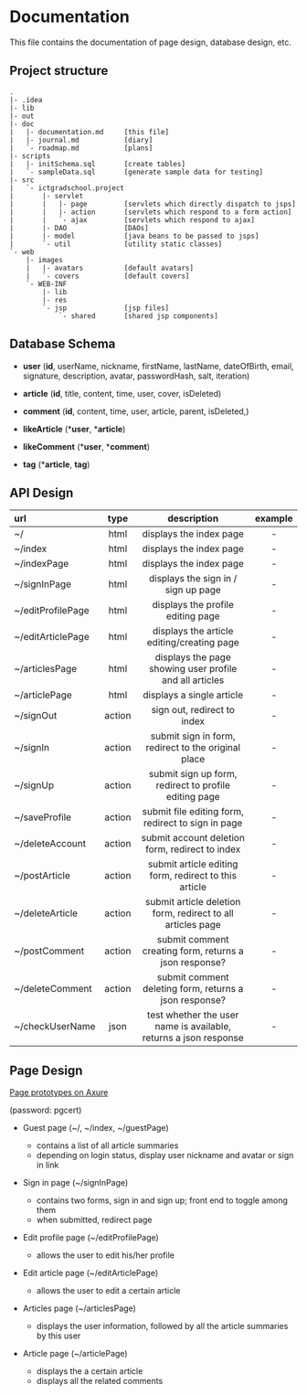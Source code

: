 # Documentation
This file contains the documentation of page design, database design, etc.

## Project structure
```
.
|- .idea
|- lib
|- out
|- doc
|   |- documentation.md     [this file]
|   |- journal.md           [diary]
|   `- roadmap.md           [plans]
|- scripts
|   |- initSchema.sql       [create tables]
|   `- sampleData.sql       [generate sample data for testing]
|- src
|   `- ictgradschool.project
|       |- servlet
|       |   |- page         [servlets which directly dispatch to jsps]
|       |   |- action       [servlets which respond to a form action]
|       |   `- ajax         [servlets which respond to ajax]
|       |- DAO              [DAOs]
|       |- model            [java beans to be passed to jsps]  
|       `- util             [utility static classes]
`- web
    |- images
    |   |- avatars          [default avatars]
    |   `- covers           [default covers]
    `- WEB-INF
        |- lib
        |- res
        `- jsp              [jsp files]
            `- shared       [shared jsp components]
```

## Database Schema
- **user**
(**id**, userName, nickname, firstName, lastName, dateOfBirth, email, signature, description, avatar, passwordHash, salt, iteration)

- **article**
(**id**, title, content, time, user, cover, isDeleted)

- **comment**
(**id**, content, time, user, article, parent, isDeleted,)

- **likeArticle**
(***user**, ***article**)

- **likeComment**
(***user**, ***comment**)

- **tag**
(***article**, **tag**)

## API Design
| url | type | description | example |
|:---|:---:|:---:|:---:|
| ~/ | html | displays the index page | - |
| ~/index | html | displays the index page | - | 
| ~/indexPage |html| displays the index page | - |
| ~/signInPage |html| displays the sign in / sign up page| - |
| ~/editProfilePage |html| displays the profile editing page | - |
| ~/editArticlePage |html| displays the article editing/creating page| - |
| ~/articlesPage |html| displays the page showing user profile and all articles| - |
| ~/articlePage |html| displays a single article| - |
| ~/signOut |action| sign out, redirect to index| - |
| ~/signIn |action| submit sign in form, redirect to the original place| - |
| ~/signUp |action| submit sign up form, redirect to profile editing page| - |
| ~/saveProfile |action| submit file editing form, redirect to sign in page| - |
| ~/deleteAccount |action| submit account deletion form, redirect to index| - |
| ~/postArticle |action| submit article editing form, redirect to this article| - |
| ~/deleteArticle |action| submit article deletion form, redirect to all articles page| - |
| ~/postComment |action| submit comment creating form, returns a json response? | - |
| ~/deleteComment |action| submit comment deleting form, returns a json response? | - |
| ~/checkUserName |json| test whether the user name is available, returns a json response | - |

## Page Design

[Page prototypes on Axure](https://3uzaen.axshare.com/)

(password: pgcert)

- Guest page (~/, ~/index, ~/guestPage)
    - contains a list of all article summaries
    - depending on login status, display user nickname and avatar or sign in link
    
- Sign in page (~/signInPage)
    - contains two forms, sign in and sign up; front end to toggle among them
    - when submitted, redirect page
    
- Edit profile page (~/editProfilePage)
    - allows the user to edit his/her profile
    
- Edit article page (~/editArticlePage)
    - allows the user to edit a certain article
    
- Articles page (~/articlesPage)
    - displays the user information, followed by all the article summaries by this user
    
- Article page (~/articlePage)
    - displays the a certain article
    - displays all the related comments
